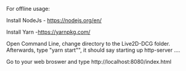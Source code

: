 
For offline usage:

Install NodeJs - https://nodejs.org/en/

Install Yarn -https://yarnpkg.com/

Open Command Line, change directory to the Live2D-DCG folder.
Afterwards, type "yarn start"", it should say starting up http-server ....

Go to your web broswer and type http://localhost:8080/index.html
